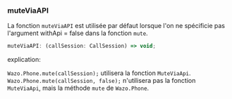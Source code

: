 ### muteViaAPI

La fonction `muteViaAPI` est utilisée par défaut lorsque l'on ne spécificie pas l'argument withApi = false dans la fonction `mute`.

```js
muteViaAPI: (callSession: CallSession) => void;
```

explication:  

``Wazo.Phone.mute(callSession);`` utilisera la fonction `MuteViaApi`.  
``Wazo.Phone.mute(callSession, false);`` n'utilisera pas la fonction `MuteViaApi`, mais la méthode `mute` de `Wazo.Phone`.  
